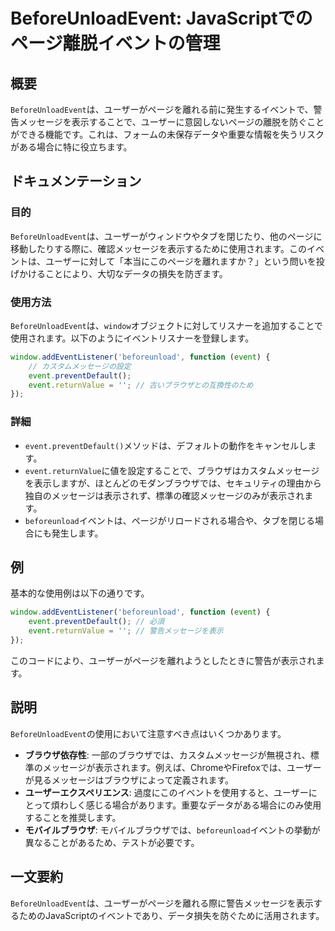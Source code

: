<!--
Meta Description: # BeforeUnloadEvent: JavaScriptでのページ離脱イベントの管理 ## 概要 `BeforeUnloadEvent`は、ユーザーがページを離れる前に発生するイベントで、警告メッセージを表示することで、ユーザーに意図しないページの離脱を防ぐことができる機能です。これは、フォー...
Meta Keywords: event, beforeunloadevent, beforeunload, window, preventdefault
-->

# BeforeUnloadEvent: JavaScriptでのページ離脱イベントの管理

## 概要
`BeforeUnloadEvent`は、ユーザーがページを離れる前に発生するイベントで、警告メッセージを表示することで、ユーザーに意図しないページの離脱を防ぐことができる機能です。これは、フォームの未保存データや重要な情報を失うリスクがある場合に特に役立ちます。

## ドキュメンテーション
### 目的
`BeforeUnloadEvent`は、ユーザーがウィンドウやタブを閉じたり、他のページに移動したりする際に、確認メッセージを表示するために使用されます。このイベントは、ユーザーに対して「本当にこのページを離れますか？」という問いを投げかけることにより、大切なデータの損失を防ぎます。

### 使用方法
`BeforeUnloadEvent`は、`window`オブジェクトに対してリスナーを追加することで使用されます。以下のようにイベントリスナーを登録します。

```javascript
window.addEventListener('beforeunload', function (event) {
    // カスタムメッセージの設定
    event.preventDefault();
    event.returnValue = ''; // 古いブラウザとの互換性のため
});
```

### 詳細
- `event.preventDefault()`メソッドは、デフォルトの動作をキャンセルします。
- `event.returnValue`に値を設定することで、ブラウザはカスタムメッセージを表示しますが、ほとんどのモダンブラウザでは、セキュリティの理由から独自のメッセージは表示されず、標準の確認メッセージのみが表示されます。
- `beforeunload`イベントは、ページがリロードされる場合や、タブを閉じる場合にも発生します。

## 例
基本的な使用例は以下の通りです。

```javascript
window.addEventListener('beforeunload', function (event) {
    event.preventDefault(); // 必須
    event.returnValue = ''; // 警告メッセージを表示
});
```

このコードにより、ユーザーがページを離れようとしたときに警告が表示されます。

## 説明
`BeforeUnloadEvent`の使用において注意すべき点はいくつかあります。

- **ブラウザ依存性**: 一部のブラウザでは、カスタムメッセージが無視され、標準のメッセージが表示されます。例えば、ChromeやFirefoxでは、ユーザーが見るメッセージはブラウザによって定義されます。
- **ユーザーエクスペリエンス**: 過度にこのイベントを使用すると、ユーザーにとって煩わしく感じる場合があります。重要なデータがある場合にのみ使用することを推奨します。
- **モバイルブラウザ**: モバイルブラウザでは、`beforeunload`イベントの挙動が異なることがあるため、テストが必要です。

## 一文要約
`BeforeUnloadEvent`は、ユーザーがページを離れる際に警告メッセージを表示するためのJavaScriptのイベントであり、データ損失を防ぐために活用されます。